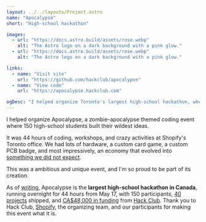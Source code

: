 ```yaml
---
layout: ../../layouts/Project.astro
name: "Apocalypse"
short: "High-school hackathon"

images:
  - url: "https://docs.astro.build/assets/rose.webp"
    alt: "The Astro logo on a dark background with a pink glow."
  - url: "https://docs.astro.build/assets/rose.webp"
    alt: "The Astro logo on a dark background with a pink glow."

links:
  - name: "Visit site"
    url: "https://github.com/hackclub/apocalypse"
  - name: "View code"
    url: "https://apocalypse.hackclub.com"

ogDesc: "I helped organize Toronto's largest high-school hackathon, where 150 teens spent 44 hours building projects at Shopify's Toronto Office."
---
```


I helped organize Apocalypse, a zombie-apocalypse themed coding event where 150 high-school students built their wildest ideas.  

It was 44 hours of coding, workshops, and crazy activities at Shopify's Toronto office. We had lots of hardware, a custom card game, a custom PCB badge, and most impressively, an economy that evolved into [something we did not expect](tooltip "In a good way").

This was a ambitious and unique event, and I'm so proud to be part of its creation.  

As of [writing](tooltip "June 2024"), Apocalypse is the **largest high-school hackathon in Canada**, running overnight for 44 hours from May 17, with 150 participants, [40 projects](https://apocalypse.hackclub.com/ship) shipped, and [CA$48,000 in funding](https://hcb.hackclub.com/apocalypse) from [Hack Club](https://hackclub.com/). Thank you to Hack Club, [Shopify](https://shopify.com), the organizing team, and our participants for making this event what it is.
